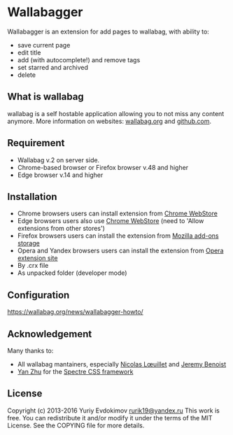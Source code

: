 # Wallabagger

Wallabagger is an extension for add pages to wallabag, with ability to:

- save current page
- edit title
- add (with autocomplete!) and remove tags
- set starred and  archived
- delete

## What is wallabag

wallabag is a self hostable application allowing you to not miss any content anymore.
More information on websites: [wallabag.org](https://wallabag.org) and [github.com](https://github.com/wallabag/wallabag).

## Requirement

- Wallabag v.2 on server side.
- Chrome-based browser or Firefox browser v.48 and higher
- Edge browser v.14 and higher

## Installation

- Chrome browsers users can install extension from [Chrome WebStore](https://chrome.google.com/webstore/detail/wallabagger/gbmgphmejlcoihgedabhgjdkcahacjlj)
- Edge browsers users also use [Chrome WebStore](https://chrome.google.com/webstore/detail/wallabagger/gbmgphmejlcoihgedabhgjdkcahacjlj) (need to 'Allow extensions from other stores')
- Firefox browsers users can install the extension from [Mozilla add-ons storage](https://addons.mozilla.org/en-US/firefox/addon/wallabagger/)
- Opera and Yandex browsers users can install the extension from [Opera extension site](https://addons.opera.com/ru/extensions/details/wallabagger/)
- By .crx file
- As unpacked folder (developer mode)

## Configuration

<https://wallabag.org/news/wallabagger-howto/>

## Acknowledgement

Many thanks to:

- All wallabag mantainers, especially [Nicolas Lœuillet](https://github.com/nicosomb) and [Jeremy Benoist](https://github.com/j0k3r)
- [Yan Zhu](https://github.com/picturepan2) for the [Spectre CSS framework](https://github.com/picturepan2/spectre)

## License

Copyright (c) 2013-2016 Yuriy Evdokimov <rurik19@yandex.ru>
This work is free. You can redistribute it and/or modify it under the
terms of the MIT License. See the COPYING file for more details.
